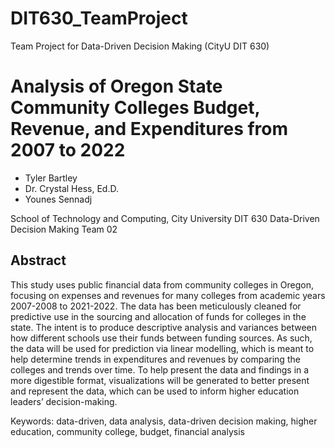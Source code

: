 # DIT630_TeamProject
Team Project for Data-Driven Decision Making (CityU DIT 630)

# Analysis of Oregon State Community Colleges Budget, Revenue, and Expenditures from 2007 to 2022  
- Tyler Bartley
- Dr. Crystal Hess, Ed.D.
- Younes Sennadj

School of Technology and Computing, City University
DIT 630 Data-Driven Decision Making
Team 02

## Abstract 
This study uses public financial data from community colleges in Oregon, focusing on expenses and revenues for many colleges from academic years 2007-2008 to 2021-2022. The data has been meticulously cleaned for predictive use in the sourcing and allocation of funds for colleges in the state. The intent is to produce descriptive analysis and variances between how different schools use their funds between funding sources. As such, the data will be used for prediction via linear modelling, which is meant to help determine trends in expenditures and revenues by comparing the colleges and trends over time. To help present the data and findings in a more digestible format, visualizations will be generated to better present and represent the data, which can be used to inform higher education leaders’ decision-making. 

Keywords: data-driven, data analysis, data-driven decision making, higher education, community college, budget, financial analysis 
